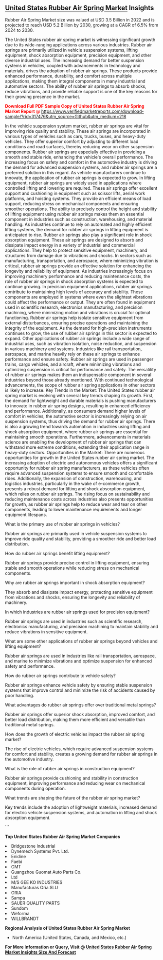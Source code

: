 <h2><a href="https://www.verifiedmarketreports.com/download-sample/?rid=317476&amp;utm_source=Github&amp;utm_medium=218" target="_blank">United States Rubber Air Spring Market</a> Insights</h2><p>Rubber Air Spring Market size was valued at USD 3.5 Billion in 2022 and is projected to reach USD 5.2 Billion by 2030, growing at a CAGR of 6.5% from 2024 to 2030.</p><p> <p>The United States rubber air spring market is witnessing significant growth due to its wide-ranging applications across various industries. Rubber air springs are primarily utilized in vehicle suspension systems, lifting equipment, shock absorption equipment, precision equipment, and other diverse industrial uses. The increasing demand for better suspension systems in vehicles, coupled with advancements in technology and materials, drives the adoption of rubber air springs. These products provide enhanced performance, durability, and comfort across multiple applications, making them integral components in many industrial and automotive sectors. The ability of rubber air springs to absorb shocks, reduce vibrations, and provide reliable support is one of the key reasons for their growing presence in the market. <p><span class=""><span style="color: #ff0000;"><strong>Download Full PDF Sample Copy of United States Rubber Air Spring Market Report</strong> @ </span><a href="https://www.verifiedmarketreports.com/download-sample/?rid=317476&amp;utm_source=Github&amp;utm_medium=218" target="_blank">https://www.verifiedmarketreports.com/download-sample/?rid=317476&amp;utm_source=Github&amp;utm_medium=218</a></span></p> In the vehicle suspension system market, rubber air springs are vital for improving ride quality and stability. These air springs are incorporated in various types of vehicles such as cars, trucks, buses, and heavy-duty vehicles. They offer superior comfort by adjusting to different load conditions and road surfaces, thereby reducing wear on other suspension components. Rubber air springs are especially effective in providing a smooth and stable ride, enhancing the vehicle's overall performance. The increasing focus on safety and comfort in the automotive industry is driving the demand for advanced suspension systems, and rubber air springs are a preferred solution in this regard. As vehicle manufacturers continue to innovate, the application of rubber air springs is expected to grow. In lifting equipment, rubber air springs are widely used in applications where controlled lifting and lowering are required. These air springs offer excellent support and cushioning in equipment such as scissor lifts, aerial work platforms, and hoisting systems. They provide an efficient means of load support, reducing stress on mechanical components and ensuring smoother operations. The ability to precisely control the height and stability of lifting equipment using rubber air springs makes them an essential component in industries such as construction, warehousing, and material handling. As industries continue to rely on automated and highly efficient lifting systems, the demand for rubber air springs in lifting equipment is anticipated to rise. Rubber air springs also play a significant role in shock absorption equipment. These air springs are designed to absorb and dissipate impact energy in a variety of industrial and commercial applications. They help to protect sensitive equipment, machinery, and structures from damage due to vibrations and shocks. In sectors such as manufacturing, transportation, and aerospace, where minimizing vibration is critical, rubber air springs provide an effective solution for enhancing the longevity and reliability of equipment. As industries increasingly focus on improving machinery performance and reducing maintenance costs, the role of rubber air springs in shock absorption systems is expected to continue growing. In precision equipment applications, rubber air springs contribute to maintaining high levels of accuracy and stability. These components are employed in systems where even the slightest vibrations could affect the performance or output. They are often found in equipment used in scientific research, electronics manufacturing, and precision machining, where minimizing motion and vibrations is crucial for optimal functioning. Rubber air springs help isolate sensitive equipment from external disturbances, ensuring precise operations and maintaining the integrity of the equipment. As the demand for high-precision instruments continues to grow, the use of rubber air springs in this sector is expected to expand. Other applications of rubber air springs include a wide range of industrial uses, such as vibration isolation, noise reduction, and suspension in various machinery and systems. Industries like rail transportation, aerospace, and marine heavily rely on these air springs to enhance performance and ensure safety. Rubber air springs are used in passenger trains, cargo vehicles, and aircraft, where minimizing vibrations and optimizing suspension is critical for performance and safety. The versatility of rubber air springs makes them an indispensable component in several industries beyond those already mentioned. With continued technological advancements, the scope of rubber air spring applications in other sectors is likely to increase. Key Trends in the Market: The United States rubber air spring market is evolving with several key trends shaping its growth. First, the demand for lightweight and durable materials is pushing manufacturers to innovate in rubber air spring designs, resulting in enhanced efficiency and performance. Additionally, as consumers demand higher levels of comfort in vehicles, the automotive sector is increasingly relying on air suspension systems, thus driving the demand for rubber air springs. There is also a growing trend towards automation in industries using lifting and shock absorption equipment, where rubber air springs are essential for maintaining smooth operations. Furthermore, advancements in materials science are enabling the development of rubber air springs that can withstand more extreme conditions, extending their application range in heavy-duty sectors. Opportunities in the Market: There are numerous opportunities for growth in the United States rubber air spring market. The increasing adoption of electric and autonomous vehicles offers a significant opportunity for rubber air spring manufacturers, as these vehicles often require advanced suspension systems to ensure smooth and comfortable rides. Additionally, the expansion of construction, warehousing, and logistics industries, particularly in the wake of e-commerce growth, presents a robust demand for lifting and shock absorption equipment, which relies on rubber air springs. The rising focus on sustainability and reducing maintenance costs across industries also presents opportunities for growth, as rubber air springs help to reduce wear and tear on other components, leading to lower maintenance requirements and longer equipment lifespans. <p>What is the primary use of rubber air springs in vehicles?</p> <p>Rubber air springs are primarily used in vehicle suspension systems to improve ride quality and stability, providing a smoother ride and better load distribution.</p> <p>How do rubber air springs benefit lifting equipment?</p> <p>Rubber air springs provide precise control in lifting equipment, ensuring stable and smooth operations while reducing stress on mechanical components.</p> <p>Why are rubber air springs important in shock absorption equipment?</p> <p>They absorb and dissipate impact energy, protecting sensitive equipment from vibrations and shocks, ensuring the longevity and reliability of machinery.</p> <p>In which industries are rubber air springs used for precision equipment?</p> <p>Rubber air springs are used in industries such as scientific research, electronics manufacturing, and precision machining to maintain stability and reduce vibrations in sensitive equipment.</p> <p>What are some other applications of rubber air springs beyond vehicles and lifting equipment?</p> <p>Rubber air springs are used in industries like rail transportation, aerospace, and marine to minimize vibrations and optimize suspension for enhanced safety and performance.</p> <p>How do rubber air springs contribute to vehicle safety?</p> <p>Rubber air springs enhance vehicle safety by ensuring stable suspension systems that improve control and minimize the risk of accidents caused by poor handling.</p> <p>What advantages do rubber air springs offer over traditional metal springs?</p> <p>Rubber air springs offer superior shock absorption, improved comfort, and better load distribution, making them more efficient and versatile than traditional metal springs.</p> <p>How does the growth of electric vehicles impact the rubber air spring market?</p> <p>The rise of electric vehicles, which require advanced suspension systems for comfort and stability, creates a growing demand for rubber air springs in the automotive industry.</p> <p>What is the role of rubber air springs in construction equipment?</p> <p>Rubber air springs provide cushioning and stability in construction equipment, improving performance and reducing wear on mechanical components during operation.</p> <p>What trends are shaping the future of the rubber air spring market?</p> <p>Key trends include the adoption of lightweight materials, increased demand for electric vehicle suspension systems, and automation in lifting and shock absorption equipment.</p> ```</p><p><strong>Top United States Rubber Air Spring Market Companies</strong></p><div data-test-id=""><p><li>Bridgestone Industrial</li><li> Dynemech Systems Pvt. Ltd.</li><li> Enidine</li><li> Faebi</li><li> GMT</li><li> Guangzhou Guomat Auto Parts Co.</li><li>Ltd</li><li> M/S GEE KO INDUSTRIES</li><li> Manufacturas Oria SLU</li><li> ORIA</li><li> Sampa</li><li> SAUER QUALITY PARTS</li><li> Sundom</li><li> Weforma</li><li> WILLBRANDT</li></p><div><strong>Regional Analysis of&nbsp;United States Rubber Air Spring Market</strong></div><ul><li dir="ltr"><p dir="ltr">North America&nbsp;(United States, Canada, and Mexico, etc.)</p></li></ul><p><strong>For More Information or Query, Visit @&nbsp;</strong><strong><a href="https://www.verifiedmarketreports.com/product/rubber-air-spring-market/?utm_source=Github&amp;utm_medium=218" target="_blank">United States Rubber Air Spring Market Insights Size And Forecast</a></strong></p></div>
